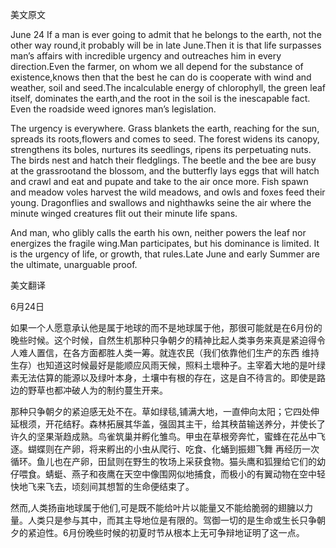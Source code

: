 美文原文

June 24 If a man is ever going to admit that he belongs to the earth, not the other way round,it probably will be in late June.Then it is that life surpasses man’s affairs with incredible urgency and outreaches him in every direction.Even the farmer, on whom we all depend for the substance of existence,knows then that the best he can do is cooperate with wind and weather, soil and seed.The incalculable energy of chlorophyll, the green leaf itself, dominates the earth,and the root in the soil is the inescapable fact. Even the roadside weed ignores man’s legislation.

The urgency is everywhere. Grass blankets the earth, reaching for the sun, spreads its roots,flowers and comes to seed. The forest widens its canopy, strengthens its boles, nurtures its seedlings, ripens its perpetuating nuts. The birds nest and hatch their fledglings. The beetle and the bee are busy at the grassrootand the blossom, and the butterfly lays eggs that will hatch and crawl and eat and pupate and take to the air once more. Fish spawn and meadow voles harvest the wild meadows, and owls and foxes feed their young. Dragonflies and swallows and nighthawks seine the air where the minute winged creatures flit out their minute life spans.

And man, who glibly calls the earth his own, neither powers the leaf nor energizes the fragile wing.Man participates, but his dominance is limited. It is the urgency of life, or growth, that rules.Late June and early Summer are the ultimate, unarguable proof.

美文翻译

6月24日

如果一个人愿意承认他是属于地球的而不是地球属于他，那很可能就是在6月份的晚些时候。这个时候，自然生机那种只争朝夕的精神比起人类亊务来真是紧迫得令人难人置信，在各方面都胜人类一筹。就连农民（我们依靠他们生产的东西 维持生存）也知道这时候最好是能顺应风雨天候，照料土壞种子。主宰着大地的是叶绿素无法估算的能源以及绿叶本身，土壤中有根的存在，这是自不待言的。即使是路边的野草也都冲破人为的制约蔓生开来。

那种只争朝夕的紧迫感无处不在。草如绿毯,铺满大地，一直伸向太阳；它四处伸延根须，开花结籽。森林拓展其华盖，强固其主干，给其秧苗输送养分，并使长了许久的坚果渐趋成熟。鸟雀筑巢并孵化雏鸟。甲虫在草根旁奔忙，蜜蜂在花丛中飞逐。蝴蝶则在产卵，将来孵出的小虫从爬行、吃食、化蛹到振翅飞舞 再经历一次循环。鱼儿也在产卵，田鼠则在野生的牧场上采获食物。猫头鹰和狐狸给它们的幼仔喂食。蜻蜓、燕子和夜鹰在天空中像围网似地捕食，而极小的有翼动物在空中轻快地飞来飞去，顷刻间其想暂的生命便结束了。

然而,人类扬亩地球属于他们,可是既不能给叶片以能量又不能给脆弱的翅臃以力量。人类只是参与其中，而其主导地位是有限的。驾御一切的是生命或生长只争朝夕的紧迫性。6月份晚些时候的初夏时节从根本上无可争辩地证明了这一点。